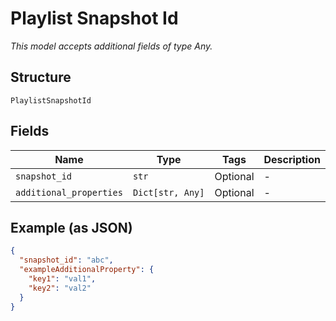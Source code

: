 
# Playlist Snapshot Id

*This model accepts additional fields of type Any.*

## Structure

`PlaylistSnapshotId`

## Fields

| Name | Type | Tags | Description |
|  --- | --- | --- | --- |
| `snapshot_id` | `str` | Optional | - |
| `additional_properties` | `Dict[str, Any]` | Optional | - |

## Example (as JSON)

```json
{
  "snapshot_id": "abc",
  "exampleAdditionalProperty": {
    "key1": "val1",
    "key2": "val2"
  }
}
```

